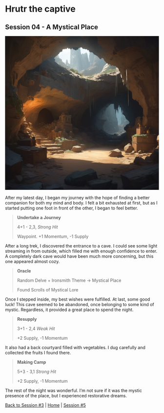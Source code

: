 # Hrutr the captive

## Session 04 - A Mystical Place

![](img/session_04.jpg)

After my latest day, I began my journey with the hope of finding a better companion for both my mind and body. I felt a bit exhausted at first, but as I started putting one foot in front of the other, I began to feel better.

> **Undertake a Journey**
>
> 4+1 - 2,3, *Strong Hit*
> 
> Waypoint. +1 Momentum, -1 Supply 

After a long trek, I discovered the entrance to a cave. I could see some light streaming in from outside, which filled me with enough confidence to enter. A completely dark cave would have been much more concerning, but this one appeared almost cozy.

> **Oracle**
> 
> Random Delve + Ironsmith Theme -> Mystical Place
> 
> Found Scrolls of Mystical Lore

Once I stepped inside, my best wishes were fulfilled. At last, some good luck! This cave seemed to be abandoned, once belonging to some kind of mystic. Regardless, it provided a great place to spend the night.

> **Resupply**
>
> 3+1 - 2,4 *Weak Hit*
>
> +2 Supply, -1 Momentum

It also had a back courtyard filled with vegetables. I dug carefully and collected the fruits I found there.

> **Making Camp**
>
> 5+3 - 3,1 *Strong Hit*
>
> +2 Supply, -1 Momentum

The rest of the night was wonderful. I’m not sure if it was the mystic presence of the place, but I experienced restorative dreams.

[Back to Session #3](session_03.html) | [Home](../../index.html) | [Session #5](session_05.html)